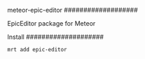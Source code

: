 meteor-epic-editor
###################

EpicEditor package for Meteor


Install
####################

    mrt add epic-editor
